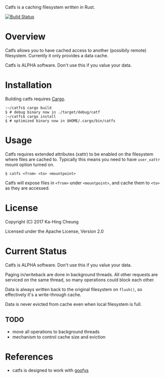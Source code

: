 Catfs is a caching filesystem written in Rust.

[![Build Status](https://travis-ci.org/kahing/catfs.svg?branch=master)](https://travis-ci.org/kahing/catfs)

# Overview

Catfs allows you to have cached access to another (possibily remote)
filesystem. Currently it only provides a data cache.

Catfs is ALPHA software. Don't use this if you value your data.

# Installation

Building catfs requires [Cargo](http://doc.crates.io/).

```ShellSession
:~/catfs$ cargo build
$ # debug binary now in ./target/debug/catf
:~/catfs$ cargo install
$ # optimized binary now in $HOME/.cargo/bin/catfs
```

# Usage

Catfs requires extended attributes (xattr) to be enabled on the
filesystem where files are cached to. Typically this means you need to
have `user_xattr` mount option turned on.

```ShellSession
$ catfs <from> <to> <mountpoint>
```

Catfs will expose files in `<from>` under `<mountpoint>`, and cache
them to `<to>` as they are accessed.

# License

Copyright (C) 2017 Ka-Hing Cheung

Licensed under the Apache License, Version 2.0

# Current Status

Catfs is ALPHA software. Don't use this if you value your data.

Paging in/writeback are done in background threads. All other requests
are serviced on the same thread, so many operations could block each
other.

Data is always written back to the original filesystem on `flush()`,
so effectively it's a write-through cache.

Data is never evicted from cache even when local filesystem is full.

## TODO

* move all operations to background threads
* mechanism to control cache size and eviction

# References

* catfs is designed to work with [goofys](https://github.com/kahing/goofys/)
